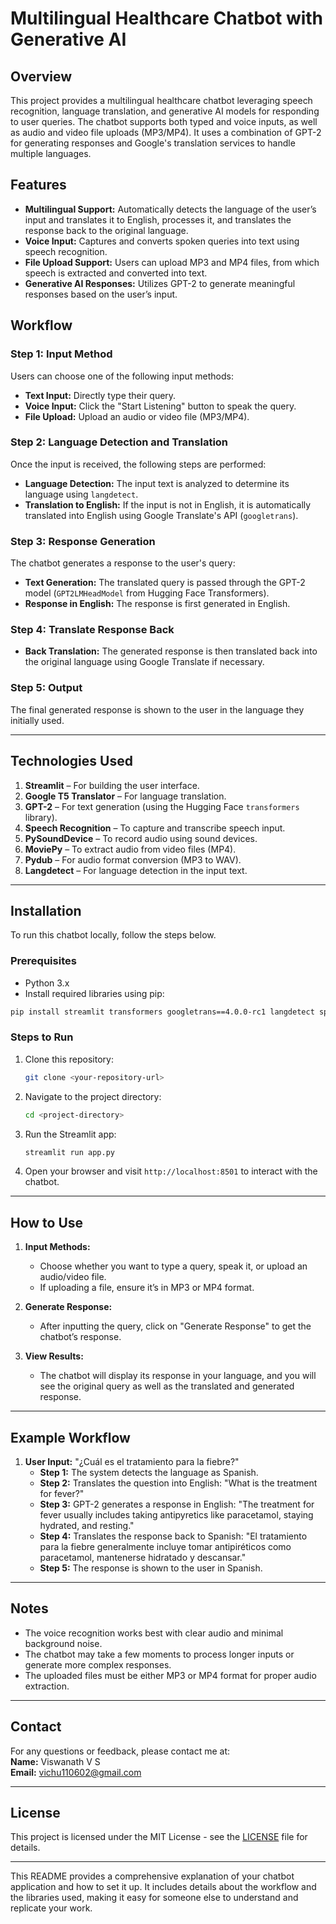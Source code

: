 # Multilingual Healthcare Chatbot with Generative AI

## Overview
This project provides a multilingual healthcare chatbot leveraging speech recognition, language translation, and generative AI models for responding to user queries. The chatbot supports both typed and voice inputs, as well as audio and video file uploads (MP3/MP4). It uses a combination of GPT-2 for generating responses and Google's translation services to handle multiple languages.

## Features
- **Multilingual Support:** Automatically detects the language of the user’s input and translates it to English, processes it, and translates the response back to the original language.
- **Voice Input:** Captures and converts spoken queries into text using speech recognition.
- **File Upload Support:** Users can upload MP3 and MP4 files, from which speech is extracted and converted into text.
- **Generative AI Responses:** Utilizes GPT-2 to generate meaningful responses based on the user’s input.

## Workflow

### Step 1: **Input Method**
Users can choose one of the following input methods:
- **Text Input:** Directly type their query.
- **Voice Input:** Click the "Start Listening" button to speak the query.
- **File Upload:** Upload an audio or video file (MP3/MP4).

### Step 2: **Language Detection and Translation**
Once the input is received, the following steps are performed:
- **Language Detection:** The input text is analyzed to determine its language using `langdetect`.
- **Translation to English:** If the input is not in English, it is automatically translated into English using Google Translate's API (`googletrans`).

### Step 3: **Response Generation**
The chatbot generates a response to the user's query:
- **Text Generation:** The translated query is passed through the GPT-2 model (`GPT2LMHeadModel` from Hugging Face Transformers).
- **Response in English:** The response is first generated in English.

### Step 4: **Translate Response Back**
- **Back Translation:** The generated response is then translated back into the original language using Google Translate if necessary.

### Step 5: **Output**
The final generated response is shown to the user in the language they initially used.

---

## Technologies Used

1. **Streamlit** – For building the user interface.
2. **Google T5 Translator** – For language translation.
3. **GPT-2** – For text generation (using the Hugging Face `transformers` library).
4. **Speech Recognition** – To capture and transcribe speech input.
5. **PySoundDevice** – To record audio using sound devices.
6. **MoviePy** – To extract audio from video files (MP4).
7. **Pydub** – For audio format conversion (MP3 to WAV).
8. **Langdetect** – For language detection in the input text.

---

## Installation

To run this chatbot locally, follow the steps below.

### Prerequisites

- Python 3.x
- Install required libraries using pip:
  
```bash
pip install streamlit transformers googletrans==4.0.0-rc1 langdetect speechrecognition sounddevice pydub moviepy
```

### Steps to Run

1. Clone this repository:
   ```bash
   git clone <your-repository-url>
   ```

2. Navigate to the project directory:
   ```bash
   cd <project-directory>
   ```

3. Run the Streamlit app:
   ```bash
   streamlit run app.py
   ```

4. Open your browser and visit `http://localhost:8501` to interact with the chatbot.

---

## How to Use

1. **Input Methods:** 
   - Choose whether you want to type a query, speak it, or upload an audio/video file.
   - If uploading a file, ensure it’s in MP3 or MP4 format.
   
2. **Generate Response:** 
   - After inputting the query, click on "Generate Response" to get the chatbot’s response.

3. **View Results:** 
   - The chatbot will display its response in your language, and you will see the original query as well as the translated and generated response.

---

## Example Workflow

1. **User Input:** "¿Cuál es el tratamiento para la fiebre?"
   - **Step 1:** The system detects the language as Spanish.
   - **Step 2:** Translates the question into English: "What is the treatment for fever?"
   - **Step 3:** GPT-2 generates a response in English: "The treatment for fever usually includes taking antipyretics like paracetamol, staying hydrated, and resting."
   - **Step 4:** Translates the response back to Spanish: "El tratamiento para la fiebre generalmente incluye tomar antipiréticos como paracetamol, mantenerse hidratado y descansar."
   - **Step 5:** The response is shown to the user in Spanish.

---

## Notes

- The voice recognition works best with clear audio and minimal background noise.
- The chatbot may take a few moments to process longer inputs or generate more complex responses.
- The uploaded files must be either MP3 or MP4 format for proper audio extraction.

---

## Contact

For any questions or feedback, please contact me at:  
**Name:** Viswanath V S  
**Email:** vichu110602@gmail.com

---

## License

This project is licensed under the MIT License - see the [LICENSE](LICENSE) file for details.

---

This README provides a comprehensive explanation of your chatbot application and how to set it up. It includes details about the workflow and the libraries used, making it easy for someone else to understand and replicate your work.
